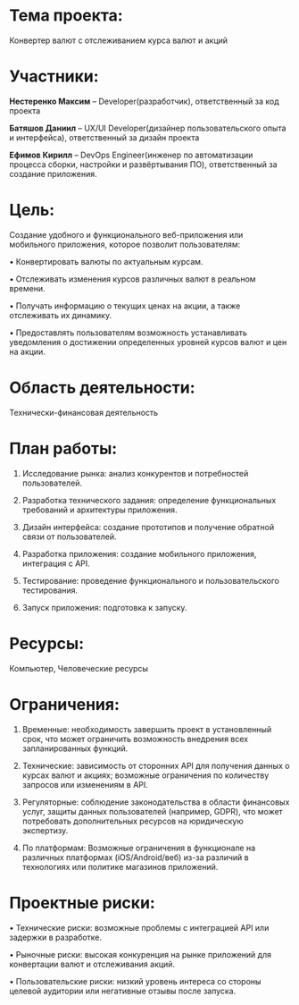 # Тема проекта:
Конвертер валют с отслеживанием курса валют и акций
# Участники:
**Нестеренко Максим** – Developer(разработчик), ответственный за код проекта

**Батяшов Даниил** – UX/UI Developer(дизайнер пользовательского опыта и интерфейса), ответственный за дизайн проекта

**Ефимов Кирилл** – DevOps Engineer(инженер по автоматизации процесса сборки, настройки и развёртывания ПО), ответственный за создание приложения.

# Цель: 
Создание удобного и функционального веб-приложения или мобильного приложения, которое позволит пользователям: 

  • Конвертировать валюты по актуальным курсам. 
  
  • Отслеживать изменения курсов различных валют в реальном времени. 
  
  • Получать информацию о текущих ценах на акции, а также отслеживать их динамику. 
  
  • Предоставлять пользователям возможность устанавливать уведомления о достижении определенных уровней курсов валют и цен на акции.
  
# Область деятельности: 
Технически-финансовая деятельность

# План работы:

1. Исследование рынка: анализ конкурентов и потребностей пользователей.
   
2. Разработка технического задания: определение функциональных требований и архитектуры приложения.
   
3. Дизайн интерфейса: создание прототипов и получение обратной связи от пользователей.
   
4. Разработка приложения: создание мобильного приложения, интеграция с API.
   
5. Тестирование: проведение функционального и пользовательского тестирования.
  
6. Запуск приложения: подготовка к запуску.
    
# Ресурсы:

Компьютер, Человеческие ресурсы

# Ограничения:
1. Временные: необходимость завершить проект в установленный срок, что может ограничить возможность внедрения всех запланированных функций.
   
2. Технические: зависимость от сторонних API для получения данных о курсах валют и акциях; возможные ограничения по количеству запросов или изменениям в API.
   
3. Регуляторные: соблюдение законодательства в области финансовых услуг, защиты данных пользователей (например, GDPR), что может потребовать дополнительных ресурсов на юридическую экспертизу.
   
4. По платформам: Возможные ограничения в функционале на различных платформах (iOS/Android/веб) из-за различий в технологиях или политике магазинов приложений.
   
# Проектные риски:

• Технические риски: возможные проблемы с интеграцией API или задержки в разработке.

• Рыночные риски: высокая конкуренция на рынке приложений для конвертации валют и отслеживания акций.

• Пользовательские риски: низкий уровень интереса со стороны целевой аудитории или негативные отзывы после запуска.










